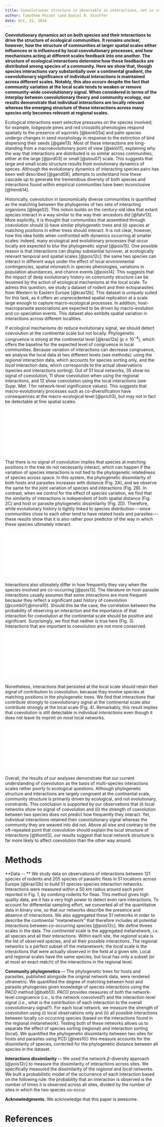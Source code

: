 ```yaml
---
title: Coevolutionar structure is observable in interactions, not in communities
author: Timothée Poisot \and Daniel B. Stouffer
date: Oct. 31, 2014
---
```


**Coevolutionary dynamics act on both species and their interactions to
drive the structure of ecological communities. It remains unclear, however,
how the structure of communities at larger spatial scales either influences
or is influenced by local coevolutionary processes, and how mechanisms acting
at different scales feedback into one another. The structure of ecological interactions determine how these feedbacks are distributed among species of a community. Here we show that, though species interactions
vary substantially over a continental gradient, the coevolutionary significance
of individual interactions is maintained across different scales. Notably,
this also occurs despite the fact that community variation at the local scale
tends to weaken or remove community-wide coevolutionary signal. When considered
in terms of the interplay between coevolutionary theory and community ecology,
our results demonstrate that individual interactions are locally relevant
whereas the emerging structure of these interactions across many species
only becomes relevant at regional scales.**

Ecological interactions exert selective pressures on the species involved;
for example, lodgepole pines and red crossbills phenologies respond
spatially to the presence of squirrels [@benk03a] and palm species undergo
changes in seed morphology in response to the extinction of bird dispersing
their seeds [@gale13]. Most of these interactions are long-standing from
a macroevolutionary point of view [@eklo11], explaining why the way that interactions
are distributed is so similar across communities, either at the large [@jord03]
or small [@stou07] scale. This suggests that large and small scale structure results from evolutionary dynamics of speces. Although the evolutionary dynamics of interacting
species pairs has been well described [@gand08], attempts to understand
how these cascade up to generate the tremendous diversity of both
species and interactions found within empirical communities have been
inconclusive [@hemb14].

Historically, coevolution in taxonomically diverse communities is quantified
as the matching between the phylogenies of two sets of interacting organisms
[@lege02]. This notion builds on the century-old idea that extant species
interact in a way similar to the way their ancestors did [@fahr13]. More
explicitly, it is thought that communities that assembled through coevolution should (i)
have similar phylogenetic trees and (ii) species at matching positions
in either trees should interact. It is not clear, however, how this idea
holds when confronted with dynamics occurring at smaller scales: indeed,
many ecological and evolutionary processes that occur locally are expected
to blur the phylogenetic signal [@pois15]. One possible reason is that interactions can display substantial turnover,
at ecologically relevant temporal and spatial scales [@pois12c]:
the same two species can interact in different ways under the effect of
local environmental contingencies, spatial mismatch in species phenologies,
variations in population abundances, and chance events [@pois14]. This suggests that the impact of deep evolutionary history on community structure can be lessened by the action of ecological mechanisms at the local scale. To adress this question, we study a dataset of rodent and their ectoparasites from
Western to Eastern Europe [@kras12b]. This dataset is uniquely suited for this task, as it offers an unprecedented spatial replication at a scale large enough to capture macro-ecological processes. In addition, host-macroparasite associations are expected to be driven by macro-evolution and co-speciation events. This dataset also exhibits spatial variation in interactions across different localities.

If ecological mechanisms do reduce evolutionary signal, we should detect
coevolution at the continental scale but not locally. Phylogenetic congruence is strong at the continental level [@kras12a]
($p \leq 10^{-4}$), which offers the baseline for the expected level of congruence in local communities. Because variation of interactions can decrease congruence, we analyse the local data at two different levels (see methods): using the *regional* interaction data, which accounts for species sorting only, and the *local* interaction data, which corresponds to the actual observations (species and interactions sorting). Out of 51 local networks, 35 show no signal
of coevolution, 11 show coevolution when using the regional interactions,
and 12 show coevolution using the local interactions (see *Supp.  Mat. 1*
for network-level significance values). This suggests that macro-evolutionary
processes such as co-diversification have consequences at the macro-ecological
level [@pric03], but may not in fact be detectable at fine spatial scales.

![Spatial distribution of the 51 sampled sites, with significance of the regional and local interaction networks color-coded.](../figures/figure1.pdf)

That there is no signal of coevolution implies that species at matching
positions in the tree do not necessarily interact, which can happen if
the variation of species interactions is not tied to the phylogenetic
relatedness of species across space. In this system, the phylogenetic
dissimilarity of both hosts and parasites increases with distance (Fig. 2A),
and we observe the same for the joint variation of species and interactions
(Fig. 2B). In contrast, when we control for the effect of species variation,
we find that the similarity of interactions is independent of both spatial
distance (Fig. 2C) and host or parasite phylogenetic dissimilarity
(Fig. 2D). Therefore, while evolutionary history is tightly linked to
species distribution---since communities close to each other tend to have
related hosts and parasites---these results show that it is also rather poor
predictor of the way in which these species ultimately interact.

![Relationships between spatial distance, phylogenetic dissimilarity, and the dissimilarity of interactions at the local and regional scales. (*temp.*)](../figures/figure4.pdf)

Interactions also ultimately differ in how frequently they vary when
the species involved are co-occurring [@pois13]. The literature on
host-parasite interactions usually assumes that some interactions
are more frequent because they reflect a significant past history of
coevolution [@comb01;@mora10]. Should this be the case, the correlation
between the probability of observing an interaction and the importance
of that interaction for coevolution at the continental scale should be
positive and significant. Surprisingly, we find that neither is true here
(Fig. 3). Interactions that are important to coevolution are not more
conserved.

![Lack of relationship between the probability of observing an interaction, and its contribution to coevolution in the continental network. Each interaction is weighted by the number of times the two species involved have been observed together. (*temp.*)](../figures/figure3.pdf)

Nonetheless, interactions that persisted at the local scale should retain
their signal of contribution to coevolution, because they involve species at
matching positions in the phylogenetic trees. We find that interactions that
contribute strongly to coevolutionary signal at the continental scale *also*
contribute strongly at the local scale (Fig. 4). Remarkably, this result
implies that coevolution is still detectable in individual *interactions*
even though it does not leave its imprint on most local networks.

![Relationship between continental and regional contribution to coevolution (*temp.*).](../figures/figure2.pdf)

<!--Discussion 3-->

Overall, the results of our analyses demonstrate that our current understanding
of coevolution as the basis of multi-species interactions scales rather poorly
to ecological questions.  Although phylogenetic structure and interactions are
largely congruent at the continental scale, community structure is primarily
driven by ecological, and not evolutionary, constraints. This conclusion
is supported by our observations that (i) local networks show no signal
of coevolution and (ii) the strength of coevolution between two species
does not predict how frequently they interact. Yet, individual interactions
retained their coevolutionary signal whereas the community they are weaved
into did not. Above all else and contrary to the oft-repeated point that
coevolution should explain the local structure of interactions [@thom13],
our results suggest that local network structure is far more likely to affect
coevolution than the other way around.

# Methods

**Data -- ** We study data on observations of interactions between 121 species
of rodents and 205 species of parasitic fleas in 51 locations across Europe
[@kras12b] to build 51 species-species interaction networks. Interactions
were measured within a 50 km radius around each point reported in Fig. 1, by
combing rodents for fleas. This method gives high quality data, are it has a
very high power to detect even rare interactions. To account for differential
sampling effort, we converted all of the quantitative data in binary one,
so that our networks describe the presence and absence of interactions.
We also aggregated these 51 networks in order to describe the continental
"metanetwork" that therefore includes all potential interactions between
co-occurring species [@pois12c]. We define threes scales in the data. The
*continental* scale is the aggregated metanetwork, *i.e.* all species and
all their interactions. Within each site, the *regional* scale is the list of
observed species, and all their possible interactions. The regional networks
is a perfect subset of the metanetwork; the *local* scale is the interactions
that were actually observed in the field at a given site. Local and regional
scales have the same species, but local has only a subset (or at most an
exact match) of the interactions in the regional level.

**Community phylogenetics --** The phylogenetic trees for hosts and parasites,
published alongside the original network data, were rendered ultrametric. We
quantified the degree of matching between host and parasite phylogenies given
knowledge of species interactions using the *PACO* method [@balb13]. *PACO*
provides measures of both the network-level congruence (*i.e.*, is the network
coevolved?) and the interaction-level signal (*i.e.*, what is the contribution
of each interaction to the overall coevolutionary signal?). For each local
network, we measure the strength of coevolution using (i) local observations
only and (ii) all possible interactions between locally co-occurring species
(based on the interactions found in the regional metanetwork). Testing
both of these networks allows us to separate the effect of species sorting
(regional) and interaction sorting (local). We quantified the phylogenetic
dissimilarity between two sites for hosts and parasites using PCD [@ives10]:
this measure accounts for the dissimilarity of species, corrected for the
phylogenetic distance between all species in the dataset.

**Interactions dissimilarity --** We used the network $\beta$-diversity
approach [@pois12c] to measure the dissimilarity of interactions across
sites. We specifically measured the dissimilarity of the *regional* and
*local* networks. We built a probabilistic model of the occurrence of each
interaction based on the following rule: the probability that an interaction
is observed is the number of times it is observed across all sites, divided
by the number of sites in which the two species co-occur.

**Acknowledgments.** We acknowledge that this paper is awesome.

# References




